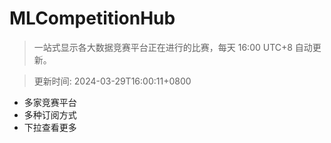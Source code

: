 # MLCompetitionHub

> 一站式显示各大数据竞赛平台正在进行的比赛，每天 16:00 UTC+8 自动更新。
  
> 更新时间: 2024-03-29T16:00:11+0800 

* 多家竞赛平台
* 多种订阅方式
* 下拉查看更多